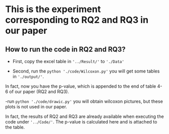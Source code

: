 # This is the experiment corresponding to RQ2 and RQ3 in our paper


## How to run the code in RQ2 and RQ3?

- First, copy the excel table in ``'../Result/'`` to ``'./Data'``

- Second, run the ``python './code/Wilcoxon.py'`` you will get some tables in ``'./output/'``.

In fact, now you have the p-value, which is appended to the end of table 4-6 of our paper (RQ2 and RQ3).

-run ``python './code/drawic.py'`` you will obtain wilcoxon pictures, but these plots is not used in our paper.

In fact, the results of RQ2 and RQ3 are already available when executing the code under ``'../Code/'``. The p-value is calculated here and is attached to the table.
